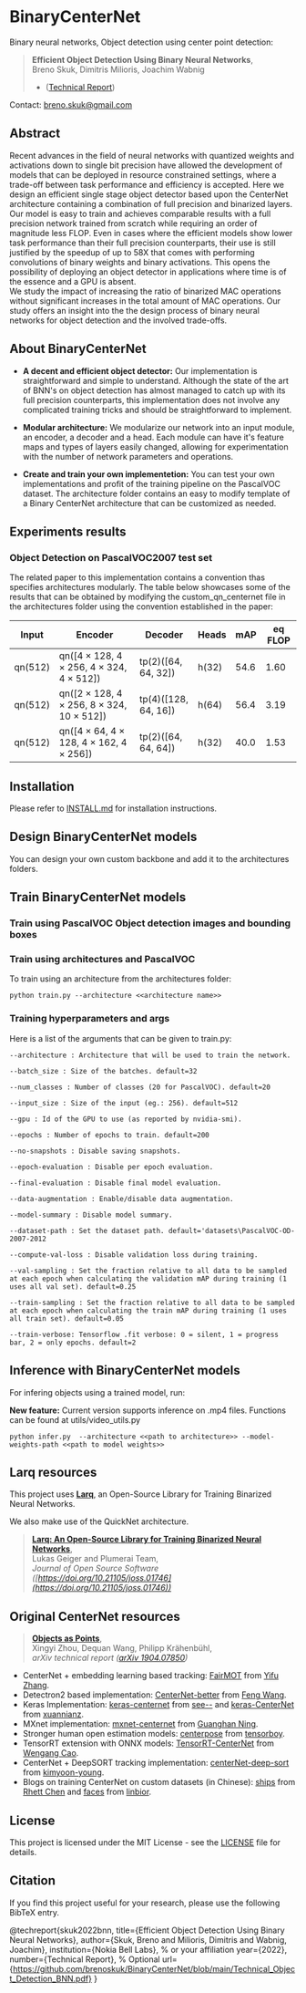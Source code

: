 # BinaryCenterNet

Binary neural networks, Object detection using center point detection:

> **Efficient Object Detection Using Binary Neural Networks**,            
> Breno Skuk, Dimitris Milioris, Joachim Wabnig         
> *  ([Technical Report](https://github.com/brenoskuk/BinaryCenterNet/blob/main/Technical_Object_Detection_BNN.pdf))
 

 


Contact: [breno.skuk@gmail.com](mailto:breno.skuk@gmail.com) 


## Abstract 

Recent advances in the field of neural networks with quantized weights and activations down to single bit precision have allowed the development of models that can be deployed in resource constrained settings, where a trade-off between task performance and efficiency is accepted.
Here we design an efficient single stage object detector based upon the CenterNet architecture containing a combination of full precision and binarized layers. Our model is easy to train and  achieves comparable results with a full precision network trained from scratch while requiring an order of magnitude less FLOP. 
Even in cases where the efficient models show lower task performance than their full precision counterparts, their use is still justified by the speedup of up to 58X that comes with performing convolutions of binary weights and binary activations. This opens the possibility of deploying an object detector in applications where time is of the essence and a GPU is absent.  
We study the impact of increasing the ratio of binarized MAC operations without significant increases in the total amount of MAC operations. Our study offers an insight into the the design process of binary neural networks for object detection and the involved trade-offs. 

## About BinaryCenterNet

- **A decent and efficient object detector:** Our implementation is straightforward and simple to understand. Although the state of the art of BNN's on object detection has almost managed to catch up with its full precision counterparts, this implementation does not involve any complicated training tricks and should be straightforward to implement. 

- **Modular architecture:** We modularize our network into an input module, an encoder, a decoder and a head. Each module can have it's feature maps and types of layers easily changed, allowing for experimentation with the number of network parameters and operations. 

- **Create and train your own implementetion:**  You can test your own implementations and profit of the training pipeline on the PascalVOC dataset. The architecture folder contains an easy to modify template of a Binary CenterNet architecture that can be customized as needed. 


## Experiments results

### Object Detection on PascalVOC2007 test set

The related paper to this implementation contains a convention thas specifies architectures modularly. The table below showcases some of the results that can be obtained by modifying the custom_qn_centernet file in the architectures folder using the convention established in the paper:

| Input | Encoder | Decoder | Heads |  mAP | eq FLOP |
| -----|---------|---------|-------|------|-----------------|
|qn(512)    |qn([4 × 128, 4 × 256, 4 × 324, 4 × 512])        | tp(2)([64, 64, 32])       |   h(32)   |    54.6  |       1.60          |
| qn(512)    |qn([2 × 128, 4 × 256, 8 × 324, 10 × 512])         | tp(4)([128, 64, 16])       |   h(64)    |   56.4  |       3.19          |
| qn(512)    |qn([4 × 64, 4 × 128, 4 × 162, 4 × 256])       | tp(2)([64, 64, 64])       |  h(32)   |   40.0  |       1.53         |


## Installation

Please refer to [INSTALL.md](readme/INSTALL.md) for installation instructions.

## Design BinaryCenterNet models

You can design your own custom backbone and add it to the architectures folders. 


## Train BinaryCenterNet models

### Train using PascalVOC Object detection images and bounding boxes


### Train using architectures and PascalVOC


To train using an architecture from the architectures folder:     

~~~
python train.py --architecture <<architecture name>>
~~~

### Training hyperparameters and args

Here is a list of the arguments that can be given to train.py:

    --architecture : Architecture that will be used to train the network.
    
    --batch_size : Size of the batches. default=32

    --num_classes : Number of classes (20 for PascalVOC). default=20

    --input_size : Size of the input (eg.: 256). default=512
   
    --gpu : Id of the GPU to use (as reported by nvidia-smi).
   
    --epochs : Number of epochs to train. default=200
   
    --no-snapshots : Disable saving snapshots.
   
    --epoch-evaluation : Disable per epoch evaluation.

    --final-evaluation : Disable final model evaluation.

    --data-augmentation : Enable/disable data augmentation.

    --model-summary : Disable model summary.

    --dataset-path : Set the dataset path. default='datasets\PascalVOC-OD-2007-2012

    --compute-val-loss : Disable validation loss during training.

    --val-sampling : Set the fraction relative to all data to be sampled at each epoch when calculating the validation mAP during training (1 uses all val set). default=0.25

    --train-sampling : Set the fraction relative to all data to be sampled at each epoch when calculating the train mAP during training (1 uses all train set). default=0.05

    --train-verbose: Tensorflow .fit verbose: 0 = silent, 1 = progress bar, 2 = only epochs. default=2

## Inference with BinaryCenterNet models

For infering objects using a trained model, run:


**New feature:** Current version supports inference on .mp4 files. Functions can be found at utils/video_utils.py 
~~~
python infer.py  --architecture <<path to architecture>> --model-weights-path <<path to model weights>>
~~~

## Larq resources

This project uses [**Larq**](https://docs.larq.dev/larq/), an Open-Source Library for Training Binarized Neural Networks.

We also make use of the QuickNet architecture. 

> [**Larq: An Open-Source Library for Training Binarized Neural Networks**](http://arxiv.org/abs/1904.07850),            
> Lukas Geiger and Plumerai Team,        
> *Journal of Open Source Software ([https://doi.org/10.21105/joss.01746](https://doi.org/10.21105/joss.01746))* 

## Original CenterNet resources

> [**Objects as Points**](http://arxiv.org/abs/1904.07850),            
> Xingyi Zhou, Dequan Wang, Philipp Kr&auml;henb&uuml;hl,        
> *arXiv technical report ([arXiv 1904.07850](http://arxiv.org/abs/1904.07850))* 

- CenterNet + embedding learning based tracking: [FairMOT](https://github.com/ifzhang/FairMOT) from [Yifu Zhang](https://github.com/ifzhang).
- Detectron2 based implementation: [CenterNet-better](https://github.com/FateScript/CenterNet-better) from [Feng Wang](https://github.com/FateScript).
- Keras Implementation: [keras-centernet](https://github.com/see--/keras-centernet) from [see--](https://github.com/see--) and [keras-CenterNet](https://github.com/xuannianz/keras-CenterNet) from [xuannianz](https://github.com/xuannianz).
- MXnet implementation: [mxnet-centernet](https://github.com/Guanghan/mxnet-centernet) from [Guanghan Ning](https://github.com/Guanghan).
- Stronger human open estimation models: [centerpose](https://github.com/tensorboy/centerpose) from [tensorboy](https://github.com/tensorboy).
- TensorRT extension with ONNX models: [TensorRT-CenterNet](https://github.com/CaoWGG/TensorRT-CenterNet) from [Wengang Cao](https://github.com/CaoWGG).
- CenterNet + DeepSORT tracking implementation: [centerNet-deep-sort](https://github.com/kimyoon-young/centerNet-deep-sort) from [kimyoon-young](https://github.com/kimyoon-young).
- Blogs on training CenterNet on custom datasets (in Chinese): [ships](https://blog.csdn.net/weixin_42634342/article/details/97756458) from [Rhett Chen](https://blog.csdn.net/weixin_42634342) and [faces](https://blog.csdn.net/weixin_41765699/article/details/100118353) from [linbior](https://me.csdn.net/weixin_41765699).


## License
This project is licensed under the MIT License - see the [LICENSE](LICENSE) file for details.


## Citation

If you find this project useful for your research, please use the following BibTeX entry.

@techreport{skuk2022bnn,
  title={Efficient Object Detection Using Binary Neural Networks},
  author={Skuk, Breno and Milioris, Dimitris and Wabnig, Joachim},
  institution={Nokia Bell Labs},  % or your affiliation
  year={2022},
  number={Technical Report},  % Optional
  url={https://github.com/brenoskuk/BinaryCenterNet/blob/main/Technical_Object_Detection_BNN.pdf}
}

